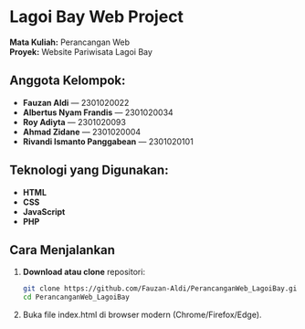 # Lagoi Bay Web Project

**Mata Kuliah:** Perancangan Web  
**Proyek:** Website Pariwisata Lagoi Bay

##  Anggota Kelompok:
- **Fauzan Aldi** — 2301020022  
- **Albertus Nyam Frandis** — 2301020034  
- **Roy Adiyta** — 2301020093  
- **Ahmad Zidane** — 2301020004  
- **Rivandi Ismanto Panggabean** — 2301020101

##  Teknologi yang Digunakan:
- **HTML**
- **CSS**
- **JavaScript**
- **PHP**

##  Cara Menjalankan

1. **Download atau clone** repositori:
   ```bash
   git clone https://github.com/Fauzan-Aldi/PerancanganWeb_LagoiBay.git
   cd PerancanganWeb_LagoiBay
2. Buka file index.html di browser modern (Chrome/Firefox/Edge).
